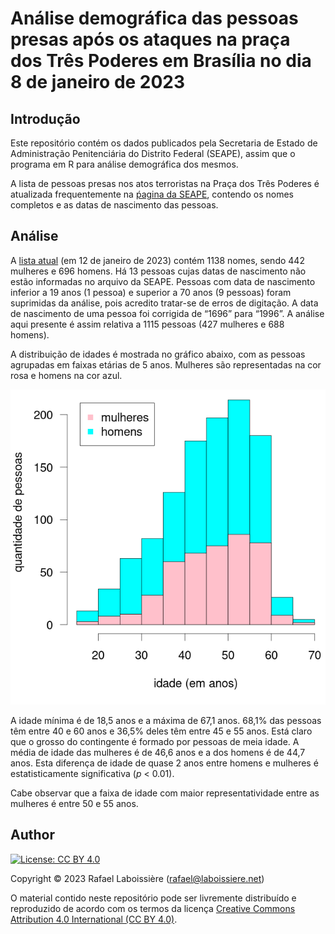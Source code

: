 # Análise demográfica das pessoas presas após os ataques na praça dos Três Poderes em Brasília no dia 8 de janeiro de 2023


## Introdução

Este repositório contém os dados publicados pela Secretaria de Estado de Administração Penitenciária do Distrito Federal (SEAPE), assim que o programa em R para análise demográfica dos mesmos.

A lista de pessoas presas nos atos terroristas na Praça dos Três Poderes é atualizada frequentemente 
na [ṕagina da SEAPE](https://seape.df.gov.br/prisoes-dos-atentados-bsb/), contendo os nomes completos e as datas de nascimento das pessoas.


## Análise

A [lista atual](presos.csv) (em 12 de janeiro de 2023) contém 1138 nomes, sendo 442 mulheres e 696 homens. Há 13 pessoas cujas datas de nascimento não estão informadas no arquivo da SEAPE. Pessoas com data de nascimento inferior a 19 anos (1 pessoa) e superior a 70 anos (9 pessoas) foram suprimidas da análise, pois acredito tratar-se de erros de digitação. A data de nascimento de uma pessoa foi corrigida de “1696” para “1996”. A análise aqui presente é assim relativa a 1115 pessoas (427 mulheres e 688 homens).

A distribuição de idades é mostrada no gráfico abaixo, com as pessoas agrupadas em faixas etárias de 5 anos. Mulheres são representadas na cor rosa e homens na cor azul.

![figure](histograma-idades.png)

A idade mínima é de 18,5 anos e a máxima de 67,1 anos. 68,1% das pessoas têm entre 40 e 60 anos e 36,5% deles têm entre 45 e 55 anos. Está claro que o grosso do contingente é formado por pessoas de meia idade. A média de idade das mulheres é de 46,6 anos e a dos homens é de 44,7 anos. Esta diferença de idade de quase 2 anos entre homens e mulheres é estatisticamente significativa (_p_ < 0.01).

Cabe observar que a faixa de idade com maior representatividade entre as mulheres é entre 50 e 55 anos.


## Author

[![License: CC BY 4.0](https://img.shields.io/badge/License-CC_BY_4.0-lightgrey.svg)](https://creativecommons.org/licenses/by/4.0/)

Copyright © 2023  Rafael Laboissière (<rafael@laboissiere.net>)

O material contido neste repositório pode ser livremente distribuído e reproduzido de acordo com os termos da licença [Creative Commons Attribution 4.0 International (CC BY 4.0)](https://creativecommons.org/licenses/by/4.0/).


<!---
Local Variables:
ispell-local-dictionary: "brasileiro"
eval: (auto-fill-mode -1)
eval: (visual-line-mode)
eval: (flyspell-mode)
End:
--->
